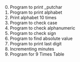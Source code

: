 0. Program to print _putchar
1. Program to print alphabet
2. Print alphabet 10 times
3. Program to check case
4. Program to check alphanumeric
5. Program to check sign
6. Program to find absolute value
7. Program to print last digit
8. Incrementing minutes
9. Program for 9 Times Table
